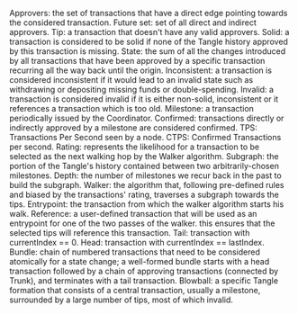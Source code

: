 Approvers: the set of transactions that have a direct edge pointing towards the considered transaction.
Future set: set of all direct and indirect approvers.
Tip: a transaction that doesn't have any valid approvers.
Solid: a transaction is considered to be solid if none of the Tangle history approved by this transaction is missing.
State: the sum of all the changes introduced by all transactions that have been approved by a specific transaction recurring all the way back until the origin.
Inconsistent: a transaction is considered inconsistent if it would lead to an invalid state such as withdrawing or depositing missing funds or double-spending.
Invalid: a transaction is considered invalid if it is either non-solid, inconsistent or it references a transaction which is too old.
Milestone: a transaction periodically issued by the Coordinator.
Confirmed: transactions directly or indirectly approved by a milestone are considered confirmed.
TPS: Transactions Per Second seen by a node.
CTPS: Confirmed Transactions per second.
Rating: represents the likelihood for a transaction to be selected as the next walking hop by the Walker algorithm.
Subgraph: the portion of the Tangle's history contained between two arbitrarily-chosen milestones.
Depth: the number of milestones we recur back in the past to build the subgraph.
Walker: the algorithm that, following pre-defined rules and biased by the transactions' rating, traverses a subgraph towards the tips.
Entrypoint: the transaction from which the walker algorithm starts his walk.
Reference: a user-defined transaction that will be used as an entrypoint for one of the two passes of the walker. this ensures that the selected tips will reference this transaction.
Tail: transaction with currentIndex == 0.
Head: transaction with currentIndex == lastIndex.
Bundle: chain of numbered transactions that need to be considered atomically for a state change; a well-formed bundle starts with a head transaction followed by a chain of approving transactions (connected by Trunk), and terminates with a tail transaction.
Blowball: a specific Tangle formation that consists of a central transaction, usually a milestone, surrounded by a large number of tips, most of which invalid.
